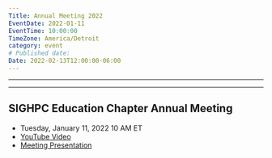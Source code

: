 ```yaml
---
Title: Annual Meeting 2022
EventDate: 2022-01-11
EventTime: 10:00:00
TimeZone: America/Detroit
category: event
# Published date:
Date: 2022-02-13T12:00:00-06:00
---
```

---
---

## SIGHPC Education Chapter Annual Meeting

* Tuesday, January 11, 2022 10 AM ET
* [YouTube Video](https://youtu.be/W2gXpLv7PHM)
* [Meeting Presentation](./files/20220111-Chapter_meeting.pdf)
